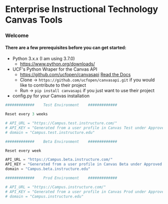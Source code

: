 # Enterprise Instructional Technology Canvas Tools
### Welcome
#### There are a few prerequisites before you can get started:
* Python 3.x.x (I am using 3.7.0)
  * https://www.python.org/downloads/
* UCF's Python Wraper for the Canvas API
  * https://github.com/ucfopen/canvasapi [Read the Docs](http://canvasapi.readthedocs.io/)
  * Clone -> `https://github.com/ucfopen/canvasapi.git` if you would like to contribute to their project
  * Run -> `pip install canvasapi` if you just want to use their project
* config.py for your Canvas installation
```python
#############    Test Environment    #############

Reset every 3 weeks

# API_URL = "https://Campus.test.instructure.com/"
# API_KEY = "Generated from a user profile in Canvas Test under Approved Integrations"
# domain = "Campus.test.instructure.edu"

#############    Beta Environment    #############

Reset every week

API_URL = "https://Campus.beta.instructure.com/"
API_KEY = "Generated from a user profile in Canvas Beta under Approved Integrations"
domain = "Campus.beta.instructure.edu"

#############    Prod Environment    #############

# API_URL = "https://Campus.instructure.com/"
# API_KEY = "Generated from a user profile in Canvas Prod under Approved Integrations"
# domain = "Campus.instructure.edu"
```